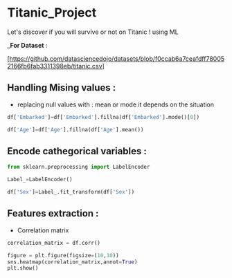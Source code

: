 # Titanic_Project
Let's discover if you will survive or not on Titanic ! using ML


  ___For Dataset__ :

[https://github.com/datasciencedojo/datasets/blob/f0ccab6a7ceafdff780052166fb6fab3311398eb/titanic.csv]

## Handling Mising values : 
 - replacing null values with : mean or mode it depends on the situation 
```python
df['Embarked']=df['Embarked'].fillna(df['Embarked'].mode()[0])
```

```python
df['Age']=df['Age'].fillna(df['Age'].mean())
```

## Encode cathegorical variables :

```python
from sklearn.preprocessing import LabelEncoder
```
```python
Label_=LabelEncoder()
```

```python
df['Sex']=Label_.fit_transform(df['Sex'])

```

## Features extraction : 
  - Correlation matrix 
```python
correlation_matrix = df.corr()
```

```python
figure = plt.figure(figsize=(10,10))
sns.heatmap(correlation_matrix,annot=True)
plt.show()
```
